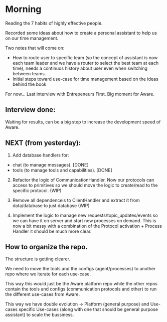 # Morning

Reading the 7 habits of highly effective people.

Recorded some ideas about how to create a personal assistant to help us on our time management.

Two notes that will come on:

- How to route user to specific team (so the concept of assistant is now each team leader and we have a router to select the best team at each time), needs a continuos history about user even when switching between teams.
- Initial steps toward use-case for time management based on the ideas behind the book

For now... Last interview with Entrepeneurs First. Big moment for Aware.

## Interview done:

Waiting for results, can be a big step to increase the development speed of Aware.

## NEXT (from yesterday):

1. Add database handlers for:
- chat (to manage messages). [DONE]
- tools (to manage tools and capabilities). [DONE]

2. Refactor the logic of CommunicationHandler. Now our protocols can access to primitives so we should move the logic to create/read to the specific protocol. (WIP)

4. Remove all dependenceis to ClientHandler and extract it from data/database to just database (WIP)

5. Implement the logic to manage new requests/topic_updates/events so we can have it on server and start new processes on demand. This is now a bit messy with a combination of the Protocol activation + Process Handler it should be much more clear.


## How to organize the repo.

The structure is getting clearer.

We need to move the tools and the configs (agent/processes) to another repo where we iterate for each use-case.

This way this would just be the Aware platform repo while the other repos contain the tools and configs (communication protocols and other) to run the different use-cases from Aware.

This way we have double evolution -> Platform (general purpose) and Use-cases specific Use-cases (along with one that should be general purpose assistant) to scale the bussiness.
